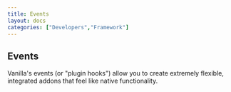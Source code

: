 ```yaml
---
title: Events
layout: docs
categories: ["Developers","Framework"]
---
```


## Events

Vanilla's events (or "plugin hooks") allow you to create extremely flexible, integrated addons that feel like native functionality.